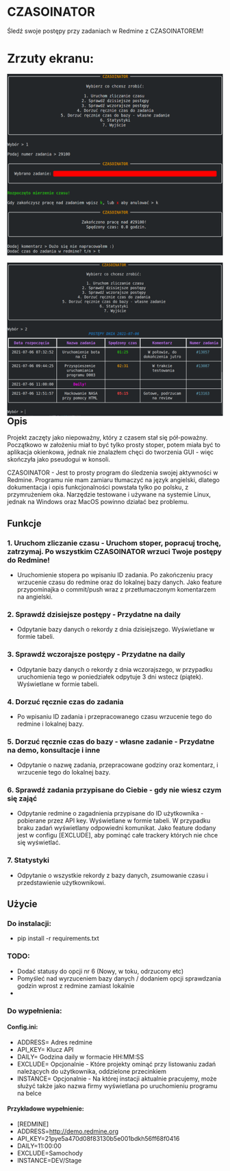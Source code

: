 # CZASOINATOR

Śledź swoje postępy przy zadaniach w Redmine z CZASOINATOREM!

# Zrzuty ekranu:
<img align="left" title="W sumie całkiem fajne to wyszło" src="https://raw.githubusercontent.com/EXCV31/CZASOINATOR/main/screenshot.png" />
⠀
⠀
<img align="left" title="W sumie całkiem fajne to wyszło" src="https://raw.githubusercontent.com/EXCV31/CZASOINATOR/main/screenshot2.png" />

## Opis
Projekt zaczęty jako niepoważny, który z czasem stał się pół-poważny. Początkowo w założeniu miał to być tylko prosty stoper, 
potem miała być to aplikacja okienkowa, jednak nie znalazłem chęci do tworzenia GUI - więc skończyła jako pseudogui w konsoli.

CZASOINATOR - Jest to prosty program do śledzenia swojej aktywności w Redmine. Programu nie mam zamiaru tłumaczyć na język angielski, 
dlatego dokumentacja i opis funkcjonalności powstała tylko po polsku, z przymrużeniem oka. Narzędzie testowane i używane na systemie Linux, jednak na Windows oraz MacOS powinno działać bez problemu.

## Funkcje

### 1. Uruchom zliczanie czasu - Uruchom stoper, popracuj trochę, zatrzymaj. Po wszystkim CZASOINATOR wrzuci Twoje postępy do Redmine!

* Uruchomienie stopera po wpisaniu ID zadania. Po zakończeniu pracy wrzucenie czasu do redmine oraz do lokalnej bazy danych. Jako feature przypominajka o commit/push wraz z przetłumaczonym komentarzem na angielski.

### 2. Sprawdź dzisiejsze postępy - Przydatne na daily

* Odpytanie bazy danych o rekordy z dnia dzisiejszego. Wyświetlane w formie tabeli.

### 3. Sprawdź wczorajsze postępy - Przydatne na daily

* Odpytanie bazy danych o rekordy z dnia wczorajszego, w przypadku uruchomienia tego w poniedziałek odpytuje 3 dni wstecz (piątek). Wyświetlane w formie tabeli.

### 4. Dorzuć ręcznie czas do zadania 

* Po wpisaniu ID zadania i przepracowanego czasu wrzucenie tego do redmine i lokalnej bazy.

### 5. Dorzuć ręcznie czas do bazy - własne zadanie - Przydatne na demo, konsultacje i inne

* Odpytanie o nazwę zadania, przepracowane godziny oraz komentarz, i wrzucenie tego do lokalnej bazy.

### 6. Sprawdź zadania przypisane do Ciebie - gdy nie wiesz czym się zająć

* Odpytanie redmine o zagadnienia przypisane do ID użytkownika - pobierane przez API key. Wyświetlane w formie tabeli. W przypadku braku zadań wyświetlany odpowiedni komunikat. Jako feature dodany jest w configu \[EXCLUDE\], aby pominąć całe trackery których nie chce się wyświetlać.

### 7. Statystyki

* Odpytanie o wszystkie rekordy z bazy danych, zsumowanie czasu i przedstawienie użytkownikowi.


## Użycie

### Do instalacji:
* pip install -r requirements.txt

### TODO:
* Dodać statusy do opcji nr 6 (Nowy, w toku, odrzucony etc)
* Pomyśleć nad wyrzuceniem bazy danych / dodaniem opcji sprawdzania godzin wprost z redmine zamiast lokalnie
* 
### Do wypełnienia:

#### Config.ini:
* ADDRESS= Adres redmine
* API_KEY= Klucz API
* DAILY= Godzina daily w formacie HH:MM:SS
* EXCLUDE= Opcjonalnie - Które projekty ominąć przy listowaniu zadań należących do użytkownika, oddzielone przecinkiem
* INSTANCE= Opcjonalnie - Na której instacji aktualnie pracujemy, może służyć także jako nazwa firmy wyświetlana po uruchomieniu programu na belce

#### Przykładowe wypełnienie:
* [REDMINE]
* ADDRESS=http://demo.redmine.org
* API_KEY=21pye5a470d08f83130b5e001bdkh56ff68f0416
* DAILY=11:00:00
* EXCLUDE=Samochody
* INSTANCE=DEV/Stage


